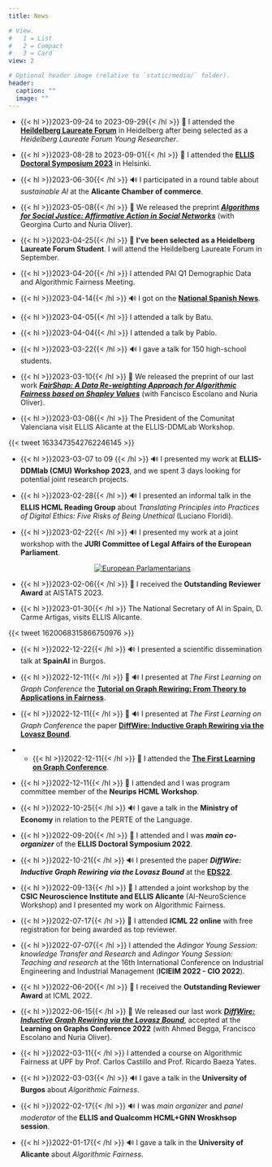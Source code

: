 ```yaml
---
title: News

# View.
#   1 = List
#   2 = Compact
#   3 = Card
view: 2

# Optional header image (relative to `static/media/` folder).
header:
  caption: ""
  image: ""
---
```


* {{< hl >}}2023-09-24 to 2023-09-29{{< /hl >}} :busts_in_silhouette: I attended the [**Heildelberg Laureate Forum**](https://www.heidelberg-laureate-forum.org/) in Heidelberg after being selected as a *Heidelberg Laureate Forum Young Researcher*.

* {{< hl >}}2023-08-28 to 2023-09-01{{< /hl >}} :busts_in_silhouette: I attended the [**ELLIS Doctoral Symposium 2023**](https://fcai.fi/eds2023/home) in Helsinki.
  
* {{< hl >}}2023-06-30{{< /hl >}} :loud_sound: I participated in a round table about *sustainable AI* at the **Alicante Chamber of commerce**.

* {{< hl >}}2023-05-08{{< /hl >}} :scroll: We released the preprint [***Algorithms for Social Justice: Affirmative Action in Social Networks***](https://arxiv.org/pdf/2305.03223.pdf) (with Georgina Curto and Nuria Oliver).

* {{< hl >}}2023-04-25{{< /hl >}} :trident: **I've been selected as a Heidelberg Laureate Forum Student**. I will attend the Heildelberg Laureate Forum in September.

* {{< hl >}}2023-04-20{{< /hl >}} I attended PAI Q1 Demographic Data and Algorithmic Fairness Meeting.

* {{< hl >}}2023-04-14{{< /hl >}} :loud_sound: I got on the [**National Spanish News**](https://www.youtube.com/watch?v=I8Jmhe1CdnY).

* {{< hl >}}2023-04-05{{< /hl >}} I attended a talk by Batu.

* {{< hl >}}2023-04-04{{< /hl >}} I attended a talk by Pablo.
  
* {{< hl >}}2023-03-22{{< /hl >}} :loud_sound: I gave a talk for 150 high-school students.

* {{< hl >}}2023-03-10{{< /hl >}} :scroll: We released the preprint of our last work [***FairShap: A Data Re-weighting Approach for Algorithmic Fairness based on Shapley Values***](https://arxiv.org/pdf/2303.01928.pdf) (with Fancisco Escolano and Nuria Oliver).

* {{< hl >}}2023-03-08{{< /hl >}} The President of the Comunitat Valenciana visit ELLIS Alicante at the ELLIS-DDMLab Workshop.

{{< tweet 1633473542762246145 >}}

* {{< hl >}}2023-03-07 to 09 {{< /hl >}} :loud_sound: I presented my work at **ELLIS-DDMlab (CMU) Workshop 2023**, and we spent 3 days looking for potential joint research projects.

* {{< hl >}}2023-02-28{{< /hl >}} :loud_sound: I presented an informal talk in the **ELLIS HCML Reading Group** about *Translating Principles into Practices of Digital Ethics: Five Risks of Being Unethical* (Luciano Floridi).
  
* {{< hl >}}2023-02-22{{< /hl >}} :loud_sound: I presented my work at a joint workshop with the **JURI Committee of Legal Affairs of the European Parliament**.
  
  <p align="center"><a href="https://adrian-arnaiz.netlify.app/talk/european-parliament-juri-committee-on-legal-affairs-societal-challenges-of-algorithmic-fairness/" target="_blank" rel="noopener"><img src="https://adrian-arnaiz.netlify.app/talk/european-parliament-juri-committee-on-legal-affairs-societal-challenges-of-algorithmic-fairness/grouppicture.jpeg" alt="European Parlamentarians"></a></p>

* {{< hl >}}2023-02-06{{< /hl >}} :trident: I received the **Outstanding Reviewer Award** at AISTATS 2023.
  
* {{< hl >}}2023-01-30{{< /hl >}} The National Secretary of AI in Spain, D. Carme Artigas, visits ELLIS Alicante.
  
{{< tweet 1620068315866750976 >}}

* {{< hl >}}2022-12-22{{< /hl >}} :loud_sound: I presented a scientific dissemination talk at **SpainAI** in Burgos.

* {{< hl >}}2022-12-11{{< /hl >}} :scroll: :loud_sound: I presented at *The First Learning on Graph Conference* the [**Tutorial on Graph Rewiring: From Theory to Applications in Fairness**](https://ellisalicante.org/tutorials/GraphRewiring).

* {{< hl >}}2022-12-11{{< /hl >}} :scroll: :loud_sound: I presented at *The First Learning on Graph Conference* the paper [**DiffWire: Inductive Graph Rewiring via the Lovasz Bound**](https://proceedings.mlr.press/v198/arnaiz-rodri-guez22a.html).

* * {{< hl >}}2022-12-11{{< /hl >}} :busts_in_silhouette: I attended the [**The First Learning on Graph Conference**](http://log2022.logconference.org/).
  
* {{< hl >}}2022-12-11{{< /hl >}} :busts_in_silhouette: I attended and I was program committee member of the **Neurips HCML Workshop**.

* {{< hl >}}2022-10-25{{< /hl >}} :loud_sound: I gave a talk in the **Ministry of Economy** in relation to the PERTE of the Language.

* {{< hl >}}2022-09-20{{< /hl >}}  :busts_in_silhouette: I attended and I was ***main co-organizer*** of the **ELLIS Doctoral Symposium 2022**.

* {{< hl >}}2022-10-21{{< /hl >}} :loud_sound: I presented the paper ***DiffWire: Inductive Graph Rewiring via the Lovasz Bound*** at the [**EDS22**](https://ellisalicante.org/eds2022/).
  
* {{< hl >}}2022-09-13{{< /hl >}}  :busts_in_silhouette: I attended a joint workshop by the **CSIC Neuroscience Institute and ELLIS Alicante** (AI-NeuroScience Workshop) and I presented my work on Algorithmic Fairness.
  
* {{< hl >}}2022-07-17{{< /hl >}}  :busts_in_silhouette: I attended **ICML 22 online** with free registration for being awarded as top reviewer. 
  
* {{< hl >}}2022-07-07{{< /hl >}}  I attended the *Adingor Young Session: knowledge Transfer and Research* and *Adingor Young Session: Teaching and research* at the 16th International Conference on Industrial Engineering and Industrial Management (**ICIEIM 2022 - CIO 2022**).

* {{< hl >}}2022-06-20{{< /hl >}} :trident: I received the **Outstanding Reviewer Award** at ICML 2022.

* {{< hl >}}2022-06-15{{< /hl >}} :scroll: We released our last work [***DiffWire: Inductive Graph Rewiring via the Lovasz Bound***](https://arxiv.org/abs/2206.07369), accepted at the **Learning on Graphs Conference 2022** (with Ahmed Begga, Francisco Escolano and Nuria Oliver).

* {{< hl >}}2022-03-11{{< /hl >}}  I attended a course on Algorithmic Fairness at UPF by Prof. Carlos Castillo and Prof. Ricardo Baeza Yates.

* {{< hl >}}2022-03-03{{< /hl >}}  :loud_sound: I gave a talk in the **University of Burgos** about *Algorithmic Fairness*.

* {{< hl >}}2022-02-17{{< /hl >}}  :loud_sound: I was *main organizer* and *panel moderator* of the **ELLIS and Qualcomm HCML+GNN Wroskhsop session**.

* {{< hl >}}2022-01-17{{< /hl >}}  :loud_sound: I gave a talk in the **University of Alicante** about *Algorithmic Fairness*.
